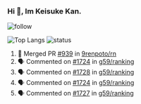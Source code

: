 ### Hi 👋, Im Keisuke Kan.

<!--
**9renpoto/9renpoto** is a ✨ _special_ ✨ repository because its `README.md` (this file) appears on your GitHub profile.

Here are some ideas to get you started:

- 🔭 I’m currently working on ...
- 🌱 I’m currently learning ...
- 👯 I’m looking to collaborate on ...
- 🤔 I’m looking for help with ...
- 💬 Ask me about ...
- 📫 How to reach me: ...
- 😄 Pronouns: ...
- ⚡ Fun fact: ...
-->

![follow](https://img.shields.io/github/followers/9renpoto?label=Follow&style=social)

![Top Langs](https://github-readme-stats.vercel.app/api/top-langs/?username=9renpoto&hide=html&layout=compact)
![status](https://github-readme-stats.vercel.app/api?username=9renpoto&show_icons=true&count_private=true&hide=issues,contribs)

<!--START_SECTION:activity-->
1. 🎉 Merged PR [#939](https://github.com/9renpoto/rn/pull/939) in [9renpoto/rn](https://github.com/9renpoto/rn)
2. 🗣 Commented on [#1724](https://github.com/g59/ranking/issues/1724) in [g59/ranking](https://github.com/g59/ranking)
3. 🗣 Commented on [#1728](https://github.com/g59/ranking/issues/1728) in [g59/ranking](https://github.com/g59/ranking)
4. 🗣 Commented on [#1724](https://github.com/g59/ranking/issues/1724) in [g59/ranking](https://github.com/g59/ranking)
5. 🗣 Commented on [#1727](https://github.com/g59/ranking/issues/1727) in [g59/ranking](https://github.com/g59/ranking)
<!--END_SECTION:activity-->

